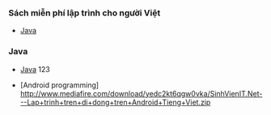### Sách miễn phí lập trình cho người Việt

* [Java](#java)


### Java

* [Java](#)
123

* [Android programming]
http://www.mediafire.com/download/yedc2kt6qgw0vka/SinhVienIT.Net---Lap+trinh+tren+di+dong+tren+Android+Tieng+Viet.zip
